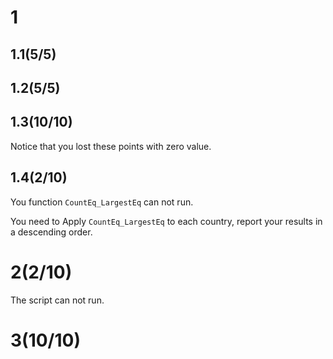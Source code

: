 # 1

## 1.1(5/5)

## 1.2(5/5)

## 1.3(10/10)

Notice that you lost these points with zero value.

## 1.4(2/10)

You function `CountEq_LargestEq`  can not run.

You need to Apply `CountEq_LargestEq` to each country, report your results in a descending order.

# 2(2/10)

The script can not run.

# 3(10/10)